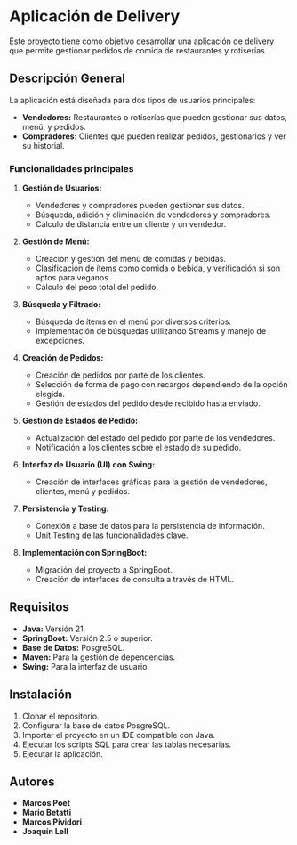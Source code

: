 # Aplicación de Delivery

Este proyecto tiene como objetivo desarrollar una aplicación de delivery que permite gestionar pedidos de comida de restaurantes y rotiserías.

## Descripción General

La aplicación está diseñada para dos tipos de usuarios principales:
- **Vendedores:** Restaurantes o rotiserías que pueden gestionar sus datos, menú, y pedidos.
- **Compradores:** Clientes que pueden realizar pedidos, gestionarlos y ver su historial.

### Funcionalidades principales

1. **Gestión de Usuarios:**
   - Vendedores y compradores pueden gestionar sus datos.
   - Búsqueda, adición y eliminación de vendedores y compradores.
   - Cálculo de distancia entre un cliente y un vendedor.

2. **Gestión de Menú:**
   - Creación y gestión del menú de comidas y bebidas.
   - Clasificación de ítems como comida o bebida, y verificación si son aptos para veganos.
   - Cálculo del peso total del pedido.

3. **Búsqueda y Filtrado:**
   - Búsqueda de ítems en el menú por diversos criterios.
   - Implementación de búsquedas utilizando Streams y manejo de excepciones.

4. **Creación de Pedidos:**
   - Creación de pedidos por parte de los clientes.
   - Selección de forma de pago con recargos dependiendo de la opción elegida.
   - Gestión de estados del pedido desde recibido hasta enviado.

5. **Gestión de Estados de Pedido:**
   - Actualización del estado del pedido por parte de los vendedores.
   - Notificación a los clientes sobre el estado de su pedido.

6. **Interfaz de Usuario (UI) con Swing:**
   - Creación de interfaces gráficas para la gestión de vendedores, clientes, menú y pedidos.

7. **Persistencia y Testing:**
   - Conexión a base de datos para la persistencia de información.
   - Unit Testing de las funcionalidades clave.

8. **Implementación con SpringBoot:**
   - Migración del proyecto a SpringBoot.
   - Creación de interfaces de consulta a través de HTML.

## Requisitos

- **Java:** Versión 21.
- **SpringBoot:** Versión 2.5 o superior.
- **Base de Datos:** PosgreSQL.
- **Maven:** Para la gestión de dependencias.
- **Swing:** Para la interfaz de usuario.

## Instalación

1. Clonar el repositorio.
2. Configurar la base de datos PosgreSQL.
3. Importar el proyecto en un IDE compatible con Java.
4. Ejecutar los scripts SQL para crear las tablas necesarias.
5. Ejecutar la aplicación.

## Autores

- **Marcos Poet**
- **Mario Betatti**
- **Marcos Pividori**
- **Joaquín Lell**
